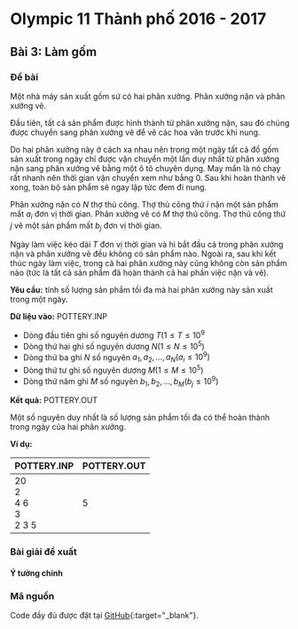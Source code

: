 # Olympic 11 Thành phố 2016 - 2017

## Bài 3: Làm gốm

### Đề bài

Một nhà máy sản xuất gốm sứ có hai phân xưởng. Phân xưởng nặn và phân xưởng vẽ.

Đầu tiên, tất cả sản phẩm được hình thành từ phân xưởng nặn, sau đó chúng được chuyển sang phân xưởng vẽ để vẽ các hoa văn trước khi nung.

Do hai phân xưởng này ở cách xa nhau nên trong một ngày tất cả đồ gốm sản xuất trong ngày chỉ được vận chuyển một lần duy nhất từ phân xưởng nặn sang phân xưởng vẽ bằng một ô tô chuyên dụng. May mắn là nó chạy rất nhanh nên thời gian vận chuyển xem như bằng 0. Sau khi hoàn thành vẽ xong, toàn bộ sản phẩm sẽ ngay lập tức đem đi nung.

Phân xưởng nặn có $N$ thợ thủ công. Thợ thủ công thứ $i$ nặn một sản phẩm mất $a_i$ đơn vị thời gian. Phân xưởng vẽ có $M$ thợ thủ công. Thợ thủ công thứ $j$ vẽ một sản phẩm mất $b_j$ đơn vị thời gian.

Ngày làm việc kéo dài $T$ đơn vị thời gian và hi bắt đầu cả trong phân xưởng nặn và phân xưởng vẽ đều không có sản phẩm nào. Ngoài ra, sau khi kết thúc ngày làm việc, trong cả hai phân xưởng này cũng không còn sản phẩm nào (tức là tất cả sản phẩm đã hoàn thành cả hai phần việc nặn và vẽ).

**Yêu cầu:** tính số lượng sản phẩm tối đa mà hai phân xưởng này sản xuất trong một ngày.

**Dữ liệu vào:** POTTERY.INP

- Dòng đầu tiên ghi số nguyên dương $T (1 \le T \le 10^9$
- Dòng thứ hai ghi số nguyên dương $N (1 \le N \le 10^5)$
- Dòng thứ ba ghi $N$ số nguyên $a_1, a_2, \ldots, a_N (a_i \le 10^9)$
- Dòng thứ tư ghi số nguyên dương $M (1 \le M \le 10^5)$
- Dòng thứ năm ghi $M$ số nguyên $b_1, b_2, \ldots, b_M (b_j \le 10^9)$

**Kết quả:** POTTERY.OUT

Một số nguyên duy nhất là số lượng sản phẩm tối đa có thể hoàn thành trong ngày của hai phân xưởng.

**Ví dụ:**

| POTTERY.INP | POTTERY.OUT |
| --- | --- |
| 20 <br> 2 <br> 4 6 <br> 3 <br> 2 3 5 | 5 |

### Bài giải đề xuất

#### Ý tưởng chính



### Mã nguồn

Code đầy đủ được đặt tại [GitHub](){:target="_blank"}.
